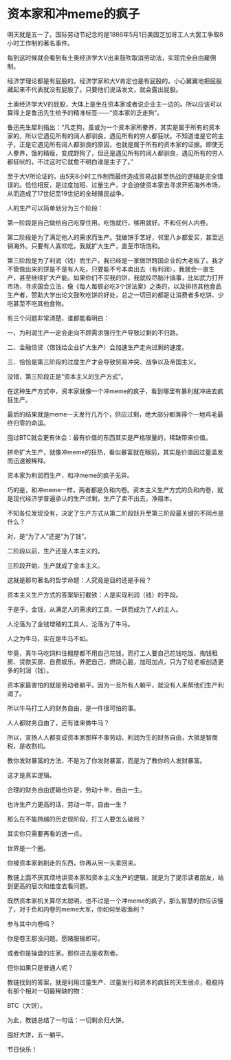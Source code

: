 # 资本家和冲meme的疯子

明天就是五一了。国际劳动节纪念的是1886年5月1日美国芝加哥工人大罢工争取8小时工作制的著名事件。

每到这时候就会看到有土奥经济学大V出来鼓吹取消劳动法，实现完全自由雇佣制。

经济学理论都是有屁股的。经济学家和大V肯定也是有屁股的。小心翼翼地把屁股藏起来不代表就没有屁股了。只要他们说话发文，就会露出屁股。

土奥经济学大V的屁股，大体上是坐在资本家或者说企业主一边的。所以应该可以算得上是鲁迅先生给予的精准标签——“资本家的乏走狗”。

鲁迅先生犀利指出：“凡走狗，虽或为一个资本家所豢养，其实是属于所有的资本家的，所以它遇见所有的阔人都驯良，遇见所有的穷人都狂吠。不知道谁是它的主子，正是它遇见所有阔人都驯良的原因，也就是属于所有的资本家的证据。即使无人豢养，饿的精瘦，变成野狗了，但还是遇见所有的阔人都驯良，遇见所有的穷人都狂吠的，不过这时它就愈不明白谁是主子了。”

至于大V所论证的，由5天8小时工作制而最终造成贸易战甚至热战的逻辑是完全错误的。恰恰相反，是过度加班、过量生产，才会迫使资本家去寻求开拓海外市场，从而造成了17世纪至19世纪的全球殖民战争。

人的生产可以简单划分为三个阶段：

第一阶段是自己做给自己吃穿住用。吃饱就行，够用就好。不和任何人内卷。

第二阶段是为了满足他人的需求而生产。我做饼手艺好，邻里八乡都爱买，甚至远销海外。只要有人喜欢吃，我就扩大生产，直至市场饱和。

第三阶段是为了利润（钱）而生产。我已经是一家做饼跨国企业的大老板了。我才不管做出来的饼是不是有人吃，只要能不亏本卖出去（有利润），我就会一直生产，甚至继续扩大产能。如果你们不买我的饼，我就绞尽脑汁搞事，比如武力打开市场，寻求国会立法，像《每人每顿必吃3个饼法案》之类的，以及排挤其他食品生产者，赞助大学出论文鼓吹吃饼的好处，总之一切目的都是让消费者多吃饼、少吃甚至不吃其他食物。

有三个问题非常清楚，谁都能看明白：

一、为利润生产一定会走向不顾需求强行生产导致过剩的不归路。

二、金融信贷（借钱给企业扩大生产）会加速生产走向过剩的速度。

三、恰恰是第三阶段的过度生产才会导致贸易冲突、战争以及帝国主义。

没错，第三阶段正是“资本主义的生产方式”。

在这种生产方式中，资本家就像一个冲meme的疯子，看到哪里有暴利就冲进去疯狂生产。

最后的结果就是meme一天发行几万个，供应过剩，绝大部分都落得个一地鸡毛最终归零的命运。

囤过BTC就会更有体会：最有价值的东西其实是严格限量的，稀缺带来价值。

拼命扩大生产，就像冲meme的狂热，看似暴富就在眼前，其实是价值因过量滥发而迅速被稀释。

资本家为利润而生产，和冲meme的疯子无异。

巧的是，和冲meme一样，两者都是负和内卷。资本主义生产方式的负和内卷，就是现代经济学普遍承认的生产过剩，生产了卖不出去，净赔本。

不知各位发现没有，决定了生产方式从第二阶段跃升至第三阶段最关键的不同点是什么？

对，是“为了人”还是“为了钱”。

二阶段以前，生产还是人本主义的。

三阶段开始，生产就成了金本主义。

这就是那句著名的哲学命题：人究竟是目的还是手段？

资本主义生产方式的答案斩钉截铁：人是实现利润（钱）的手段。

于是乎，金钱，从满足人的需求的工具，一跃而成为了人的主人。

人沦落为了金钱增殖的工具人，沦落为了牛马。

人之为牛马，实在是牛马不如。

毕竟，真牛马吃饲料住棚屋都不用自己花钱，而打工人要自己花钱吃饭、掏钱租房、贷款买房、自费娱乐，养肥自己，燃烧心脏，加班加点，只为了给老板创造更多的利润（钱）。

资本家最害怕的就是劳动者躺平。因为一旦所有人躺平，就没有人来帮他们生产利润了。

所以牛马打工人的财务自由，是一件很可怕的事。

人人都财务自由了，还有谁来做牛马？

所以，宣扬人人都变成资本家那样不事劳动、利润为生的财务自由，大抵是智商税，是收割机。

教你发财暴富的方法，不是为了你发财暴富，而是为了教你的人发财暴富。

这才是真实逻辑。

合理的财务自由逻辑也许是，劳动十年，自由一生。

也许生产力更高的话，劳动一年，自由一生？

那么在不能跨越的历史现阶段，打工人要怎么破局？

其实你只需要再看的透一点。

世界是一个圈。

你被资本家剥削走的东西，你再从另一头拿回来。

教链上面不厌其烦地讲资本家和资本主义生产的逻辑，就是为了提示读者朋友，站到更高的层次和维度去看问题。

既然资本家机关算尽太聪明，也不过是一个冲meme的疯子，那么智慧的你应该懂了，对于负和内卷的meme大军，你如何坐收渔利？

参与其中内卷吗？

你是卷王那没问题。愿赌服输即可。

或者你是操盘的庄家。那你进去是收割者。

但你如果只是普通人呢？

教链找到的答案，就是利用过量生产、过量发行和资本的疯狂的天生弱点，稳稳持有那个相对一切最稀缺的物：

BTC（大饼）。

为此，教链总结了一句话：一切剩余归大饼。

囤好大饼，五一躺平。

节日快乐！

